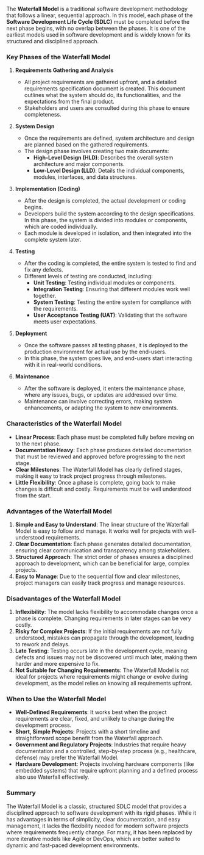 The **Waterfall Model** is a traditional software development methodology that follows a linear, sequential approach. In this model, each phase of the **Software Development Life Cycle (SDLC)** must be completed before the next phase begins, with no overlap between the phases. It is one of the earliest models used in software development and is widely known for its structured and disciplined approach.

### Key Phases of the Waterfall Model

1. **Requirements Gathering and Analysis**
   - All project requirements are gathered upfront, and a detailed requirements specification document is created. This document outlines what the system should do, its functionalities, and the expectations from the final product.
   - Stakeholders and users are consulted during this phase to ensure completeness.

2. **System Design**
   - Once the requirements are defined, system architecture and design are planned based on the gathered requirements.
   - The design phase involves creating two main documents:
     - **High-Level Design (HLD)**: Describes the overall system architecture and major components.
     - **Low-Level Design (LLD)**: Details the individual components, modules, interfaces, and data structures.

3. **Implementation (Coding)**
   - After the design is completed, the actual development or coding begins.
   - Developers build the system according to the design specifications. In this phase, the system is divided into modules or components, which are coded individually.
   - Each module is developed in isolation, and then integrated into the complete system later.

4. **Testing**
   - After the coding is completed, the entire system is tested to find and fix any defects.
   - Different levels of testing are conducted, including:
     - **Unit Testing**: Testing individual modules or components.
     - **Integration Testing**: Ensuring that different modules work well together.
     - **System Testing**: Testing the entire system for compliance with the requirements.
     - **User Acceptance Testing (UAT)**: Validating that the software meets user expectations.

5. **Deployment**
   - Once the software passes all testing phases, it is deployed to the production environment for actual use by the end-users.
   - In this phase, the system goes live, and end-users start interacting with it in real-world conditions.

6. **Maintenance**
   - After the software is deployed, it enters the maintenance phase, where any issues, bugs, or updates are addressed over time.
   - Maintenance can involve correcting errors, making system enhancements, or adapting the system to new environments.

### Characteristics of the Waterfall Model

- **Linear Process**: Each phase must be completed fully before moving on to the next phase.
- **Documentation Heavy**: Each phase produces detailed documentation that must be reviewed and approved before progressing to the next stage.
- **Clear Milestones**: The Waterfall Model has clearly defined stages, making it easy to track project progress through milestones.
- **Little Flexibility**: Once a phase is complete, going back to make changes is difficult and costly. Requirements must be well understood from the start.

### Advantages of the Waterfall Model

1. **Simple and Easy to Understand**: The linear structure of the Waterfall Model is easy to follow and manage. It works well for projects with well-understood requirements.
2. **Clear Documentation**: Each phase generates detailed documentation, ensuring clear communication and transparency among stakeholders.
3. **Structured Approach**: The strict order of phases ensures a disciplined approach to development, which can be beneficial for large, complex projects.
4. **Easy to Manage**: Due to the sequential flow and clear milestones, project managers can easily track progress and manage resources.

### Disadvantages of the Waterfall Model

1. **Inflexibility**: The model lacks flexibility to accommodate changes once a phase is complete. Changing requirements in later stages can be very costly.
2. **Risky for Complex Projects**: If the initial requirements are not fully understood, mistakes can propagate through the development, leading to rework and delays.
3. **Late Testing**: Testing occurs late in the development cycle, meaning defects and issues may not be discovered until much later, making them harder and more expensive to fix.
4. **Not Suitable for Changing Requirements**: The Waterfall Model is not ideal for projects where requirements might change or evolve during development, as the model relies on knowing all requirements upfront.

### When to Use the Waterfall Model

- **Well-Defined Requirements**: It works best when the project requirements are clear, fixed, and unlikely to change during the development process.
- **Short, Simple Projects**: Projects with a short timeline and straightforward scope benefit from the Waterfall approach.
- **Government and Regulatory Projects**: Industries that require heavy documentation and a controlled, step-by-step process (e.g., healthcare, defense) may prefer the Waterfall Model.
- **Hardware Development**: Projects involving hardware components (like embedded systems) that require upfront planning and a defined process also use Waterfall effectively.

### Summary
The Waterfall Model is a classic, structured SDLC model that provides a disciplined approach to software development with its rigid phases. While it has advantages in terms of simplicity, clear documentation, and easy management, it lacks the flexibility needed for modern software projects where requirements frequently change. For many, it has been replaced by more iterative models like Agile or DevOps, which are better suited to dynamic and fast-paced development environments.
